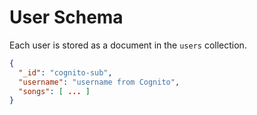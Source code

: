 # User Schema

Each user is stored as a document in the `users` collection.

```json
{
  "_id": "cognito-sub",
  "username": "username from Cognito",
  "songs": [ ... ]
}
